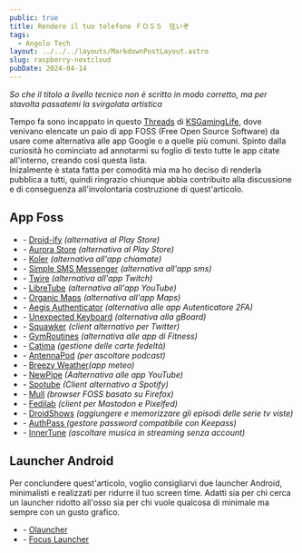 ```yaml
---
public: true
title: Rendere il tuo telefono ＦＯＳＳ　往いぞ
tags:
  - Angolo Tech
layout: ../../../layouts/MarkdownPostLayout.astro
slug: raspberry-nextcloud
pubDate: 2024-04-14
---
```


_So che il titolo a livello tecnico non è scritto in modo corretto, ma per stavolta passatemi la svirgolata artistica_

Tempo fa sono incappato in questo [Threads](https://livellosegreto.it/@KSGamingLife/111849739328291726) di [KSGamingLife](https://livellosegreto.it/@KSGamingLife), dove venivano elencate un paio di app FOSS (Free Open Source Software) da usare come alternativa alle app Google o a quelle più comuni.
Spinto dalla curiosità ho cominciato ad annotarmi su foglio di testo tutte le app citate all'interno, creando così questa lista.<br />
Inizalmente è stata fatta per comodità mia ma ho deciso di renderla pubblica a tutti, quindi ringrazio chiunque abbia contribuito alla discussione e di conseguenza all'involontaria costruzione di quest'articolo.

## App Foss

<ul>
    <li>- <a href="https://f-droid.org/en/packages/com.looker.droidify/">Droid-ify</a> <i>(alternativa al Play Store)</i></li>
    <li>- <a href="https://f-droid.org/en/packages/com.aurora.store/">Aurora Store</a> <i>(alternativa al Play Store)</i></li>
    <li>- <a href="https://f-droid.org/en/packages/com.chooloo.www.koler/">Koler</a> <i>(alternativa all&#39;app chiamate)</i></li>
    <li>- <a href="https://f-droid.org/en/packages/com.simplemobiletools.smsmessenger/">Simple SMS Messenger</a> <i>(alternativa all&#39;app sms)</i></li>
    <li>- <a href="https://github.com/twireapp/Twire">Twire</a> <i>(alternativa all&#39;app Twitch)</i></li>
    <li>- <a href="https://f-droid.org/en/packages/com.github.libretube/">LibreTube</a> <i>(alternativa all&#39;app YouTube)</i></li>
    <li>- <a href="https://f-droid.org/en/packages/app.organicmaps/">Organic Maps</a> <i>(alternativa all&#39;app Maps)</i></li>
    <li>- <a href="https://f-droid.org/en/packages/com.beemdevelopment.aegis/">Aegis Authenticator</a> <i>(alternativa alle app Autenticatore 2FA)</i></li>
    <li>- <a href="https://f-droid.org/packages/juloo.keyboard2/">Unexpected Keyboard</a> <i>(alternativa alla gBoard)</i></li>
    <li>- <a href="https://f-droid.org/packages/org.ca.squawker/">Squawker</a> <i>(client alternativo per Twitter)</i></li>
    <li>- <a href="https://f-droid.org/packages/com.noahjutz.gymroutines/">GymRoutines</a> <i>(alternativa alle app di Fitness)</i></li>
    <li>- <a href="https://f-droid.org/en/packages/me.hackerchick.catima/">Catima</a> <i>(gestione delle carte fedeltà)</i></li>
    <li>- <a href="https://f-droid.org/en/packages/de.danoeh.antennapod/">AntennaPod</a> <i>(per ascoltare podcast)</i></li>
    <li>- <a href="https://apt.izzysoft.de/fdroid/index/apk/org.breezyweather">Breezy Weather</a><i>(app meteo)</i></li>
    <li>- <a href="https://f-droid.org/en/packages/org.schabi.newpipe/">NewPipe</a> <i>(Aalternativa alle app YouTube)</i></li>
    <li>- <a href="https://f-droid.org/it/packages/oss.krtirtho.spotube/">Spotube</a> <i>(Client alternativo a Spotify)</i></li>
    <li>- <a href="https://f-droid.org/it/packages/us.spotco.fennec_dos/">Mull</a> <i>(browser FOSS basato su Firefox)</i></li>
    <li>- <a href="https://f-droid.org/it/packages/fr.gouv.etalab.mastodon/">Fedilab</a> <i>(client per Mastodon e Pixelfed)</i></li>
    <li>- <a href="https://f-droid.org/it/packages/nl.asymmetrics.droidshows/">DroidShows</a> <i>(aggiungere e memorizzare gli episodi delle serie tv viste)</i></li>
    <li>- <a href="https://f-droid.org/it/packages/design.codeux.authpass.fdroid/">AuthPass </a> <i>(gestore password compatibile con Keepass)</i></li>
    <li>- <a href="https://f-droid.org/it/packages/com.zionhuang.music/">InnerTune</a> <i>(ascoltare musica in streaming senza account)</i></li>
</ul>

## Launcher Android

Per conclundere quest'articolo, voglio consigliarvi due launcher Android, minimalisti e realizzati per ridurre il tuo screen time. Adatti sia per chi cerca un launcher ridotto all'osso sia per chi vuole qualcosa di minimale ma sempre con un gusto grafico.
<ul>
    <li>- <a href="https://github.com/tanujnotes/Olauncher">Olauncher</a></li>
    <li>- <a href="https://github.com/mslalith/focus_launcher">Focus Launcher</a></li>
</ul>